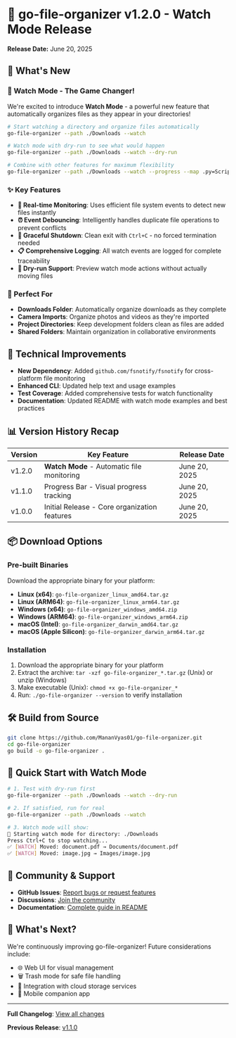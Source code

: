 # 🎉 go-file-organizer v1.2.0 - Watch Mode Release

**Release Date:** June 20, 2025

## 🚀 What's New

### 👀 Watch Mode - The Game Changer!

We're excited to introduce **Watch Mode** - a powerful new feature that automatically organizes files as they appear in your directories!

```bash
# Start watching a directory and organize files automatically
go-file-organizer --path ./Downloads --watch

# Watch mode with dry-run to see what would happen
go-file-organizer --path ./Downloads --watch --dry-run

# Combine with other features for maximum flexibility
go-file-organizer --path ./Downloads --watch --progress --map .py=Scripts
```

### ✨ Key Features

- **🔄 Real-time Monitoring**: Uses efficient file system events to detect new files instantly
- **⏰ Event Debouncing**: Intelligently handles duplicate file operations to prevent conflicts
- **🛑 Graceful Shutdown**: Clean exit with `Ctrl+C` - no forced termination needed
- **📋 Comprehensive Logging**: All watch events are logged for complete traceability
- **🔮 Dry-run Support**: Preview watch mode actions without actually moving files

### 🎯 Perfect For

- **Downloads Folder**: Automatically organize downloads as they complete
- **Camera Imports**: Organize photos and videos as they're imported
- **Project Directories**: Keep development folders clean as files are added
- **Shared Folders**: Maintain organization in collaborative environments

## 🔧 Technical Improvements

- **New Dependency**: Added `github.com/fsnotify/fsnotify` for cross-platform file monitoring
- **Enhanced CLI**: Updated help text and usage examples
- **Test Coverage**: Added comprehensive tests for watch functionality
- **Documentation**: Updated README with watch mode examples and best practices

## 📊 Version History Recap

| Version | Key Feature | Release Date |
|---------|-------------|--------------|
| v1.2.0  | **Watch Mode** - Automatic file monitoring | June 20, 2025 |
| v1.1.0  | Progress Bar - Visual progress tracking | June 20, 2025 |
| v1.0.0  | Initial Release - Core organization features | June 20, 2025 |

## 📦 Download Options

### Pre-built Binaries

Download the appropriate binary for your platform:

- **Linux (x64)**: `go-file-organizer_linux_amd64.tar.gz`
- **Linux (ARM64)**: `go-file-organizer_linux_arm64.tar.gz`
- **Windows (x64)**: `go-file-organizer_windows_amd64.zip`
- **Windows (ARM64)**: `go-file-organizer_windows_arm64.zip`
- **macOS (Intel)**: `go-file-organizer_darwin_amd64.tar.gz`
- **macOS (Apple Silicon)**: `go-file-organizer_darwin_arm64.tar.gz`

### Installation

1. Download the appropriate binary for your platform
2. Extract the archive: `tar -xzf go-file-organizer_*.tar.gz` (Unix) or unzip (Windows)
3. Make executable (Unix): `chmod +x go-file-organizer_*`
4. Run: `./go-file-organizer --version` to verify installation

## 🛠️ Build from Source

```bash
git clone https://github.com/MananVyas01/go-file-organizer.git
cd go-file-organizer
go build -o go-file-organizer .
```

## 📖 Quick Start with Watch Mode

```bash
# 1. Test with dry-run first
go-file-organizer --path ./Downloads --watch --dry-run

# 2. If satisfied, run for real
go-file-organizer --path ./Downloads --watch

# 3. Watch mode will show:
👀 Starting watch mode for directory: ./Downloads
Press Ctrl+C to stop watching...
✅ [WATCH] Moved: document.pdf → Documents/document.pdf
✅ [WATCH] Moved: image.jpg → Images/image.jpg
```

## 🤝 Community & Support

- **GitHub Issues**: [Report bugs or request features](https://github.com/MananVyas01/go-file-organizer/issues)
- **Discussions**: [Join the community](https://github.com/MananVyas01/go-file-organizer/discussions)
- **Documentation**: [Complete guide in README](https://github.com/MananVyas01/go-file-organizer#readme)

## 🔮 What's Next?

We're continuously improving go-file-organizer! Future considerations include:

- 🌐 Web UI for visual management
- 🗑️ Trash mode for safe file handling
- 🔗 Integration with cloud storage services
- 📱 Mobile companion app

---

**Full Changelog**: [View all changes](https://github.com/MananVyas01/go-file-organizer/blob/main/CHANGELOG.md)

**Previous Release**: [v1.1.0](https://github.com/MananVyas01/go-file-organizer/releases/tag/v1.1.0)
